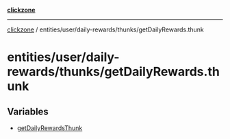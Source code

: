 [**clickzone**](../../../../../README.md)

***

[clickzone](../../../../../README.md) / entities/user/daily-rewards/thunks/getDailyRewards.thunk

# entities/user/daily-rewards/thunks/getDailyRewards.thunk

## Variables

- [getDailyRewardsThunk](variables/getDailyRewardsThunk.md)
